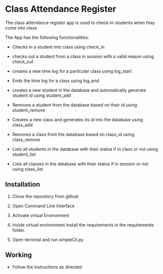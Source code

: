 # Class Attendance Register

The class attendance register app is used to check-in students when they come into class.

The App has the following functionalities:

* Checks in a student into class using check_in

* checks out a student from a class in session with a valid reason using check_out

* creates a new time log for a particular class using log_start

* Ends the time log for a class using log_end

* creates a new student in the database and automatically generate student id using student_add

* Removes a student from the database based on their id using student_remove

* Creates a new class and generates its id into the database using class_add

* Removes a class from the database based on class_id using class_remove

* Lists all students in the database with their status if in class or not using student_list

* Lists all classes in the database with their status if in session or not using class_list


## Installation

1. Clone the repository from github

2. Open Command Line Interface

3. Activate virtual Environment

4. Inside virtual environment install the requirements in the requirements folder.

5. Open terminal and run simpleCli.py

## Working

* Follow the instructions as directed
